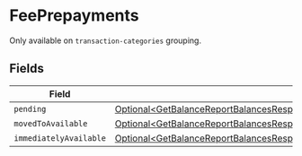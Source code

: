 # FeePrepayments

Only available on `transaction-categories` grouping.


## Fields

| Field                                                                                                                                                                                                                                      | Type                                                                                                                                                                                                                                       | Required                                                                                                                                                                                                                                   | Description                                                                                                                                                                                                                                |
| ------------------------------------------------------------------------------------------------------------------------------------------------------------------------------------------------------------------------------------------ | ------------------------------------------------------------------------------------------------------------------------------------------------------------------------------------------------------------------------------------------ | ------------------------------------------------------------------------------------------------------------------------------------------------------------------------------------------------------------------------------------------ | ------------------------------------------------------------------------------------------------------------------------------------------------------------------------------------------------------------------------------------------ |
| `pending`                                                                                                                                                                                                                                  | [Optional\<GetBalanceReportBalancesResponse200ApplicationHalPlusJsonResponseBodyTotalsFeePrepaymentsPending>](../../models/operations/GetBalanceReportBalancesResponse200ApplicationHalPlusJsonResponseBodyTotalsFeePrepaymentsPending.md) | :heavy_minus_sign:                                                                                                                                                                                                                         | N/A                                                                                                                                                                                                                                        |
| `movedToAvailable`                                                                                                                                                                                                                         | [Optional\<GetBalanceReportBalancesResponse200ApplicationHalPlusJsonResponseBodyMovedToAvailable>](../../models/operations/GetBalanceReportBalancesResponse200ApplicationHalPlusJsonResponseBodyMovedToAvailable.md)                       | :heavy_minus_sign:                                                                                                                                                                                                                         | N/A                                                                                                                                                                                                                                        |
| `immediatelyAvailable`                                                                                                                                                                                                                     | [Optional\<GetBalanceReportBalancesResponse200ApplicationHalPlusJsonResponseBodyImmediatelyAvailable>](../../models/operations/GetBalanceReportBalancesResponse200ApplicationHalPlusJsonResponseBodyImmediatelyAvailable.md)               | :heavy_minus_sign:                                                                                                                                                                                                                         | N/A                                                                                                                                                                                                                                        |